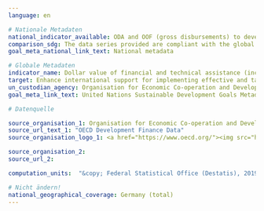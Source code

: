 ```yaml
---
language: en

# Nationale Metadaten
national_indicator_available: ODA and OOF (gross disbursements) to developing countries for capacity building and national planning (without South-South cooperation) <br> ODA and OOF (commitments) to developing countries for capacity building and national planning (without South-South cooperation)
comparison_sdg: The data series provided are compliant with the global SDG Metadata.
goal_meta_national_link_text: National metadata

# Globale Metadaten
indicator_name: Dollar value of financial and technical assistance (including through North-South, South-South and triangular cooperation) committed to developing countries
target: Enhance international support for implementing effective and targeted capacity-building in developing countries to support national plans to implement all the Sustainable Development Goals, including through North-South, South-South and triangular cooperation
un_custodian_agency: Organisation for Economic Co-operation and Development (OECD)
goal_meta_link_text: United Nations Sustainable Development Goals Metadata

# Datenquelle

source_organisation_1: Organisation for Economic Co-operation and Development (OECD)
source_url_text_1: "OECD Development Finance Data"
source_organisation_logo_1: <a href="https://www.oecd.org/"><img src="https://g205sdgs.github.io/sdg-indicators/public/LogosEn/oecd.png" alt="Logo OECD" /></a>

source_organisation_2:
source_url_2:

computation_units:  "&copy; Federal Statistical Office (Destatis), 2019"

# Nicht ändern!
national_geographical_coverage: Germany (total)
---
```

